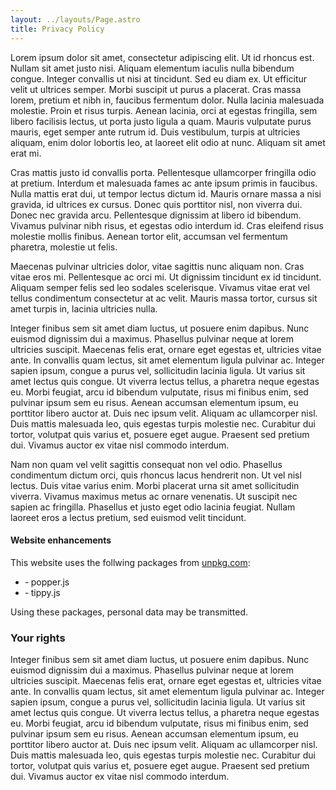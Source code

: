 ```yaml
---
layout: ../layouts/Page.astro
title: Privacy Policy
---
```


Lorem ipsum dolor sit amet, consectetur adipiscing elit. Ut id rhoncus est. Nullam sit amet justo nisi. Aliquam elementum iaculis nulla bibendum congue. Integer convallis ut nisi at tincidunt. Sed eu diam ex. Ut efficitur velit ut ultrices semper. Morbi suscipit ut purus a placerat. Cras massa lorem, pretium et nibh in, faucibus fermentum dolor. Nulla lacinia malesuada molestie. Proin et risus turpis. Aenean lacinia, orci at egestas fringilla, sem libero facilisis lectus, ut porta justo ligula a quam. Mauris vulputate purus mauris, eget semper ante rutrum id. Duis vestibulum, turpis at ultricies aliquam, enim dolor lobortis leo, at laoreet elit odio at nunc. Aliquam sit amet erat mi.

Cras mattis justo id convallis porta. Pellentesque ullamcorper fringilla odio at pretium. Interdum et malesuada fames ac ante ipsum primis in faucibus. Nulla mattis erat dui, ut tempor lectus dictum id. Mauris ornare massa a nisi gravida, id ultrices ex cursus. Donec quis porttitor nisl, non viverra dui. Donec nec gravida arcu. Pellentesque dignissim at libero id bibendum. Vivamus pulvinar nibh risus, et egestas odio interdum id. Cras eleifend risus molestie mollis finibus. Aenean tortor elit, accumsan vel fermentum pharetra, molestie ut felis.

Maecenas pulvinar ultricies dolor, vitae sagittis nunc aliquam non. Cras vitae eros mi. Pellentesque ac orci mi. Ut dignissim tincidunt ex id tincidunt. Aliquam semper felis sed leo sodales scelerisque. Vivamus vitae erat vel tellus condimentum consectetur at ac velit. Mauris massa tortor, cursus sit amet turpis in, lacinia ultricies nulla.

Integer finibus sem sit amet diam luctus, ut posuere enim dapibus. Nunc euismod dignissim dui a maximus. Phasellus pulvinar neque at lorem ultricies suscipit. Maecenas felis erat, ornare eget egestas et, ultricies vitae ante. In convallis quam lectus, sit amet elementum ligula pulvinar ac. Integer sapien ipsum, congue a purus vel, sollicitudin lacinia ligula. Ut varius sit amet lectus quis congue. Ut viverra lectus tellus, a pharetra neque egestas eu. Morbi feugiat, arcu id bibendum vulputate, risus mi finibus enim, sed pulvinar ipsum sem eu risus. Aenean accumsan elementum ipsum, eu porttitor libero auctor at. Duis nec ipsum velit. Aliquam ac ullamcorper nisl. Duis mattis malesuada leo, quis egestas turpis molestie nec. Curabitur dui tortor, volutpat quis varius et, posuere eget augue. Praesent sed pretium dui. Vivamus auctor ex vitae nisl commodo interdum.

Nam non quam vel velit sagittis consequat non vel odio. Phasellus condimentum dictum orci, quis rhoncus lacus hendrerit non. Ut vel nisl lectus. Duis vitae varius enim. Morbi placerat urna sit amet sollicitudin viverra. Vivamus maximus metus ac ornare venenatis. Ut suscipit nec sapien ac fringilla. Phasellus et justo eget odio lacinia feugiat. Nullam laoreet eros a lectus pretium, sed euismod velit tincidunt.

#### Website enhancements ####

This website uses the follwing packages from <a href="https://unpkg.com" rel="noopener" target="_blank" title="UNPKG">unpkg.com</a>:

- &dash; popper.js
- &dash; tippy.js

Using these packages, personal data may be transmitted.

### Your rights ###

Integer finibus sem sit amet diam luctus, ut posuere enim dapibus. Nunc euismod dignissim dui a maximus. Phasellus pulvinar neque at lorem ultricies suscipit. Maecenas felis erat, ornare eget egestas et, ultricies vitae ante. In convallis quam lectus, sit amet elementum ligula pulvinar ac. Integer sapien ipsum, congue a purus vel, sollicitudin lacinia ligula. Ut varius sit amet lectus quis congue. Ut viverra lectus tellus, a pharetra neque egestas eu. Morbi feugiat, arcu id bibendum vulputate, risus mi finibus enim, sed pulvinar ipsum sem eu risus. Aenean accumsan elementum ipsum, eu porttitor libero auctor at. Duis nec ipsum velit. Aliquam ac ullamcorper nisl. Duis mattis malesuada leo, quis egestas turpis molestie nec. Curabitur dui tortor, volutpat quis varius et, posuere eget augue. Praesent sed pretium dui. Vivamus auctor ex vitae nisl commodo interdum.